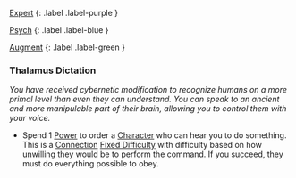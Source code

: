 
[Expert](Game/Advancement-List?Expert=true)
{: .label .label-purple }

[Psych](Game/Psych)
{: .label .label-blue }

[Augment](Game/Advancement-List?Augment=true)
{: .label .label-green }
### Thalamus Dictation
*You have received cybernetic modification to recognize humans on a more primal level than even they can understand. You can speak to an ancient and more manipulable part of their brain, allowing you to control them with your voice.*
* Spend 1 [Power](Game/Additional-Attributes#Power) to order a [Character](Game/Core/Terminology#Character) who can hear you to do something. This is a [Connection](Game/Core/Communication#Connection) [Fixed Difficulty](Game/Core/Skills#Fixed%20Difficulty) with difficulty based on how unwilling they would be to perform the command. If you succeed, they must do everything possible to obey.

